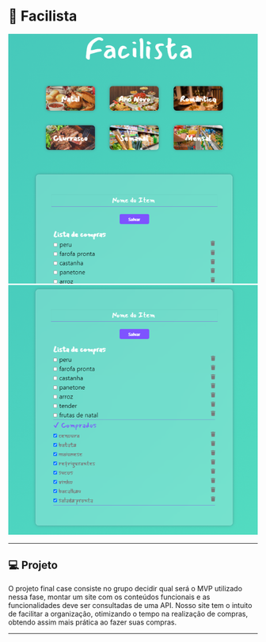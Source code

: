 #  📝 Facilista  
 
  <img alt="facilista1"  src="https://raw.githubusercontent.com/Jonas-Sousa/Facilista/develop/imgReadme/facilista1.png">  
  
  <img alt="facilista2" src="https://raw.githubusercontent.com/Jonas-Sousa/Facilista/develop/imgReadme/facilista2.png">   
  
---

## 💻 Projeto  

O projeto final case consiste no grupo decidir qual será o MVP utilizado nessa fase, montar um site com os conteúdos funcionais e
as funcionalidades deve ser consultadas de uma API. 
Nosso site tem o intuito de facilitar a organização, otimizando o tempo na realização de compras, obtendo assim mais prática ao fazer suas compras.

---

